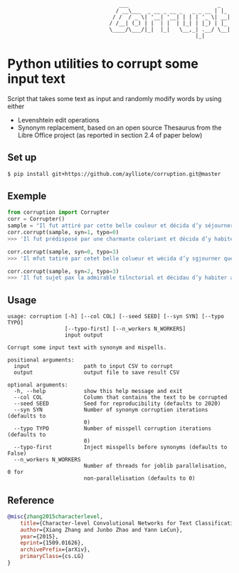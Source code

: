                                        ___                            _   
                                      / __\___  _ __ _ __ _   _ _ __ | |_ 
                                     / /  / _ \| '__| '__| | | | '_ \| __|
                                    / /__| (_) | |  | |  | |_| | |_) | |_ 
                                    \____/\___/|_|  |_|   \__,_| .__/ \__|
                                                               |_|        

# Python utilities to corrupt some input text

Script that takes some text as input and randomly modify words by using either
- Levenshtein edit operations
- Synonym replacement, based on an open source Thesaurus from the Libre Office project (as reported in section 2.4 of paper below)


## Set up

```bash
$ pip install git+https://github.com/aylliote/corruption.git@master
```


## Exemple

```python
from corruption import Corrupter
corr = Corrupter()
sample = "Il fut attiré par cette belle couleur et décida d’y séjourner quelque temps"
corr.corrupt(sample, syn=1, typo=0)
>>> 'Il fut prédisposé par une charmante coloriant et décida d’y habiter pour période'

corr.corrupt(sample, syn=0, typo=3)
>>> 'Il mfut tatiré par cetet belle colueur et wécida d’y sgjourner quelque temzps'

corr.corrupt(sample, syn=2, typo=3)
>>> 'Il fut sujet pax la admirable tilnctorial et décidau d’y habiter auprès âge'
```
## Usage

    usage: corruption [-h] [--col COL] [--seed SEED] [--syn SYN] [--typo TYPO]
                      [--typo-first] [--n_workers N_WORKERS]
                      input output
    
    Corrupt some input text with synonym and mispells.
    
    positional arguments:
      input                 path to input CSV to corrupt
      output                output file to save result CSV
    
    optional arguments:
      -h, --help            show this help message and exit
      --col COL             Column that contains the text to be corrupted
      --seed SEED           Seed for reproducibility (defaults to 2020)
      --syn SYN             Number of synonym corruption iterations (defaults to
                            0)
      --typo TYPO           Number of misspell corruption iterations (defaults to
                            0)
      --typo-first          Inject misspells before synonyms (defaults to False)
      --n_workers N_WORKERS
                            Number of threads for joblib parallelisation, 0 for
                            non-parallelisation (defaults to 0)

## Reference

```bibtex
@misc{zhang2015characterlevel,
    title={Character-level Convolutional Networks for Text Classification},
    author={Xiang Zhang and Junbo Zhao and Yann LeCun},
    year={2015},
    eprint={1509.01626},
    archivePrefix={arXiv},
    primaryClass={cs.LG}
}
```
